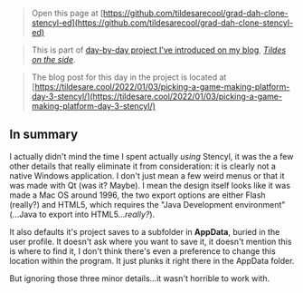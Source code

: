   
  

> Open this page at [https://github.com/tildesarecool/grad-dah-clone-stencyl-ed](https://github.com/tildesarecool/grad-dah-clone-stencyl-ed)

> This is part of [day-by-day project I've introduced on my blog](https://tildesare.cool/2021/12/31/one-per-day-the-picking-a-game-making-platform-project/), [*Tildes on the side*](https://tildesare.cool/).

> The blog post for this day in the project is located at [https://tildesare.cool/2022/01/03/picking-a-game-making-platform-day-3-stencyl/](https://tildesare.cool/2022/01/03/picking-a-game-making-platform-day-3-stencyl/)

## In summary
I actually didn't mind the time I spent actually *using*  Stencyl, it was the a few other details that really eliminate it from consideration: it is clearly not a native Windows application. I don't just mean a few weird menus or that it was made with Qt (was it? Maybe). I mean the design itself looks like it was made a Mac OS around 1996, the two export options are either Flash (really?) and  HTML5, which requires the "Java Development environment" (...Java to export into HTML5...*really?*). 

It also defaults it's project saves to a subfolder in **AppData**, buried in the user profile. It doesn't ask where you want to save it, it doesn't mention this is where to find it, I don't think there's even a preference to change this location within the program. It just plunks it right there in the AppData folder. 

But ignoring those three minor details...it wasn't horrible to work with. 

  
  